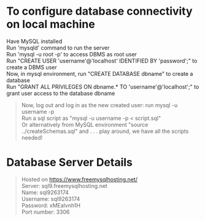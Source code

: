 # To configure database connectivity on local machine  
Have MySQL installed  
Run 'mysqld' command to run the server  
Run 'mysql -u root -p' to access DBMS as root user  
Run "CREATE USER 'username'@'localhost' IDENTIFIED BY 'password';" to create a DBMS user  
Now, in mysql environment, run "CREATE DATABASE dbname"  to create a database  
Run "GRANT ALL PRIVILEGES ON dbname.* TO 'username'@'localhost';" to grant user access to the database dbname  
> Now, log out and log in as the new created user: run mysql -u username -p  
Run a sql script as "mysql -u username -p < script.sql"  
Or alternatively from MySQL environment "source ../createSchemas.sql"
and . . . play around, we have all the scripts needed!  

# Database Server Details  
> Hosted on https://www.freemysqlhosting.net/  
Server: sql9.freemysqlhosting.net  
Name: sql9263174  
Username: sql9263174  
Password: xMEalvnh1H  
Port number: 3306  
